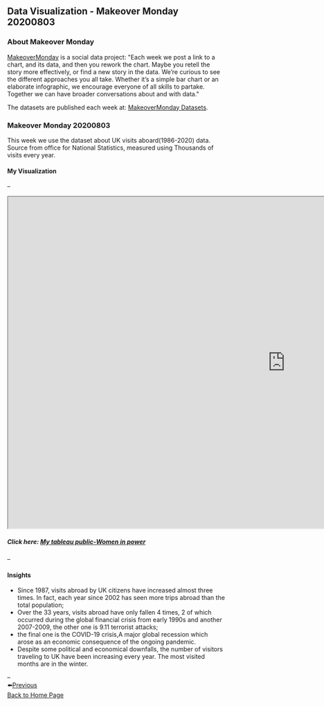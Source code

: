 ## Data Visualization - Makeover Monday 20200803
### About Makeover Monday
[MakeoverMonday](https://www.makeovermonday.co.uk/) is a social data project: "Each week we post a link to a chart, and its data, and then you rework the chart. Maybe you retell the story more effectively, or find a new story in the data. We’re curious to see the different approaches you all take. Whether it’s a simple bar chart or an elaborate infographic, we encourage everyone of all skills to partake. Together we can have broader conversations about and with data."

The datasets are published each week at: [MakeoverMonday Datasets](https://www.makeovermonday.co.uk/data/).

### Makeover Monday 20200803
This week we use the dataset about UK visits aboard(1986-2020) data.  
Source from office for National Statistics, measured using Thousands of visits every year.  

#### My Visualization

– 

<iframe src="https://public.tableau.com/views/200803UKvisitsabroad/1?:language=zh-Hant&:display_count=y&publish=yes&:origin=viz_share_link:showVizHome=no&:embed=true"  width="1280" height="766"></iframe>

##### Click here: [My tableau public-Women in power](https://public.tableau.com/views/200803UKvisitsabroad/1?:language=zh-Hant&:display_count=y&publish=yes&:origin=viz_share_link) 

– 
#### Insights
- Since 1987, visits abroad by UK citizens have increased almost three times. In fact, each year since 2002 has seen more trips abroad than the total population;
- Over the 33 years, visits abroad have only fallen 4 times, 2 of which occurred during the global financial crisis from early 1990s and another 2007-2009, the other one is 9.11 terrorist attacks; 
- the final one is the COVID-19 crisis,A major global recession which arose as an economic consequence of the ongoing pandemic.
- Despite some political and economical downfalls, the number of visitors traveling to UK have been increasing every year. The most visited months are in the winter. 

– 
<br>⬅️[Previous](https://kjhuang-94.github.io/personal-website/projects/data%20viz/MakeOverMonday-20200727) 
<br>[Back to Home Page](https://kjhuang-94.github.io/personal-website/) 

